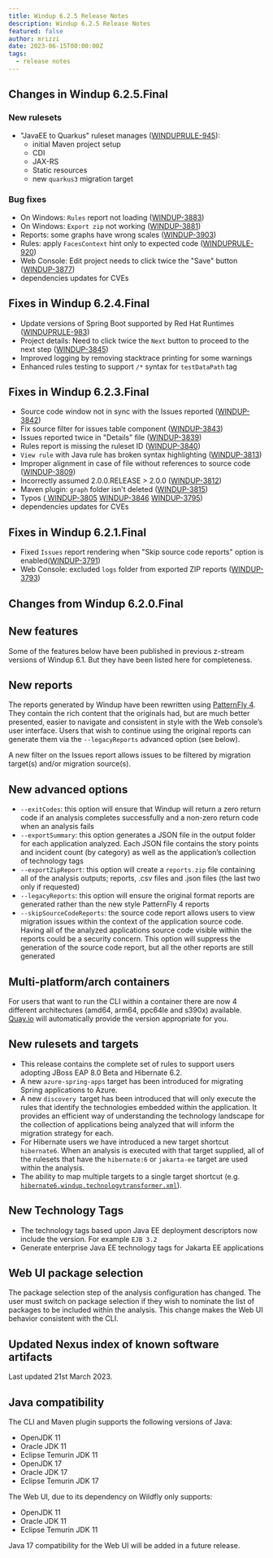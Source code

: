 ```yaml
---
title: Windup 6.2.5 Release Notes
description: Windup 6.2.5 Release Notes
featured: false
author: mrizzi
date: 2023-06-15T00:00:00Z
tags:
  - release notes
---
```


## Changes in Windup 6.2.5.Final

### New rulesets

- "JavaEE to Quarkus" ruleset manages ([WINDUPRULE-945](https://issues.redhat.com/browse/WINDUPRULE-945)):
  - initial Maven project setup
  - CDI
  - JAX-RS
  - Static resources
  - new `quarkus3` migration target

### Bug fixes

- On Windows: `Rules` report not loading ([WINDUP-3883](https://issues.redhat.com/browse/WINDUP-3883))
- On Windows: `Export zip` not working ([WINDUP-3881](https://issues.redhat.com/browse/WINDUP-3881))
- Reports: some graphs have wrong scales ([WINDUP-3903](https://issues.redhat.com/browse/WINDUP-3903))
- Rules: apply `FacesContext` hint only to expected code ([WINDUPRULE-920](https://issues.redhat.com/browse/WINDUPRULE-920))
- Web Console: Edit project needs to click twice the "Save" button ([WINDUP-3877](https://issues.redhat.com/browse/WINDUP-3877))
- dependencies updates for CVEs

## Fixes in Windup 6.2.4.Final

- Update versions of Spring Boot supported by Red Hat Runtimes ([WINDUPRULE-983](https://issues.redhat.com/browse/WINDUPRULE-983))
- Project details: Need to click twice the `Next` button to proceed to the next step ([WINDUP-3845](https://issues.redhat.com/browse/WINDUP-3845))
- Improved logging by removing stacktrace printing for some warnings
- Enhanced rules testing to support `/*` syntax for `testDataPath` tag

## Fixes in Windup 6.2.3.Final
 
- Source code window not in sync with the Issues reported ([WINDUP-3842](https://issues.redhat.com/browse/WINDUP-3842))
- Fix source filter for issues table component ([WINDUP-3843](https://issues.redhat.com/browse/WINDUP-3843))
- Issues reported twice in "Details" file ([WINDUP-3839](https://issues.redhat.com/browse/WINDUP-3839))
- Rules report is missing the ruleset ID ([WINDUP-3840](https://issues.redhat.com/browse/WINDUP-3840))
- `View rule` with Java rule has broken syntax highlighting ([WINDUP-3813](https://issues.redhat.com/browse/WINDUP-3813))
- Improper alignment in case of file without references to source code ([WINDUP-3809](https://issues.redhat.com/browse/WINDUP-3809))
- Incorrectly assumed 2.0.0.RELEASE > 2.0.0 ([WINDUP-3812](https://issues.redhat.com/browse/WINDUP-3812))
- Maven plugin: `graph` folder isn't deleted ([WINDUP-3815](https://issues.redhat.com/browse/WINDUP-3815))
- Typos ([ WINDUP-3805](https://issues.redhat.com/browse/WINDUP-3805) [WINDUP-3846](https://issues.redhat.com/browse/WINDUP-3846) [WINDUP-3795](https://issues.redhat.com/browse/WINDUP-3795))
- dependencies updates for CVEs

## Fixes in Windup 6.2.1.Final

- Fixed `Issues` report rendering when "Skip source code reports" option is enabled([WINDUP-3791](https://issues.redhat.com/browse/WINDUP-3791))
- Web Console: excluded `logs` folder from exported ZIP reports ([WINDUP-3793](https://issues.redhat.com/browse/WINDUP-3793))

## Changes from Windup 6.2.0.Final

## New features
Some of the features below have been published in previous z-stream versions of Windup 6.1. But they have been listed here for completeness.  

## New reports
The reports generated by Windup have been rewritten using [PatternFly 4](https://www.patternfly.org/v4/). They contain the rich content that the originals had, but are much better presented, easier to navigate and consistent in style with the Web console’s user interface. Users that wish to continue using the original reports can generate them via the `--legacyReports` advanced option (see below).

A new filter on the Issues report allows issues to be filtered by migration target(s) and/or migration source(s).

## New advanced options
- `--exitCodes`: this option will ensure that Windup will return a zero return code if an analysis completes successfully and a non-zero return code when an analysis fails
- `--exportSummary`: this option generates a JSON file in the output folder for each application analyzed. Each JSON file contains the story points and incident count (by category) as well as the application’s collection of technology tags
- `--exportZipReport`: this option will create a `reports.zip` file containing all of the analysis outputs; reports, .csv files and .json files (the last two only if requested)
- `--legacyReports`: this option will ensure the original format reports are generated rather than the new style PatternFly 4 reports
- `--skipSourceCodeReports`: the source code report allows users to view migration issues within the context of the application source code. Having all of the analyzed applications source code visible within the reports could be a security concern. This option will suppress the generation of the source code report, but all the other reports are still generated

## Multi-platform/arch containers
For users that want to run the CLI within a container there are now 4 different architectures (amd64, arm64, ppc64le and s390x) available. [Quay.io](https://quay.io/repository/windupeng/windup-cli-openshift?tab=tags&tag=6.2.0.Final) will automatically provide the version appropriate for you.

## New rulesets and targets
- This release contains the complete set of rules to support users adopting JBoss EAP 8.0 Beta and Hibernate 6.2.
- A new `azure-spring-apps` target has been introduced for migrating Spring applications to Azure.
- A new `discovery `target has been introduced that will only execute the rules that identify the technologies embedded within the application. It provides an efficient way of understanding the technology landscape for the collection of applications being analyzed that will inform the migration strategy for each.
- For Hibernate users we have introduced a new target shortcut `hibernate6`. When an analysis is executed with that target supplied, all of the rulesets that have the `hibernate:6` or `jakarta-ee` target are used within the analysis.
- The ability to map multiple targets to a single target shortcut (e.g. [`hibernate6.windup.technologytransformer.xml`](https://github.com/windup/windup-rulesets/blob/6.2.0.Final/rules/rules-reviewed/eap8/hibernate6.windup.technologytransformer.xml)).

## New Technology Tags
- The technology tags based upon Java EE deployment descriptors now include the version. For example `EJB 3.2`
- Generate enterprise Java EE technology tags for Jakarta EE applications

## Web UI package selection
The package selection step of the analysis configuration has changed. The user must switch on package selection if they wish to nominate the list of packages to be included within the analysis. This change makes the Web UI behavior consistent with the CLI.  

## Updated Nexus index of known software artifacts
Last updated 21st March 2023.

## Java compatibility
The CLI and Maven plugin supports the following versions of Java:

- OpenJDK 11
- Oracle JDK 11
- Eclipse Temurin JDK 11
- OpenJDK 17
- Oracle JDK 17
- Eclipse Temurin JDK 17

The Web UI, due to its dependency on Wildfly only supports:

- OpenJDK 11
- Oracle JDK 11
- Eclipse Temurin JDK 11

Java 17 compatibility for the Web UI will be added in a future release.   







